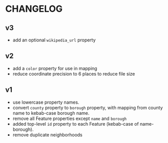 # CHANGELOG

## v3
- add an optional `wikipedia_url` property

## v2
- add a `color` property for use in mapping
- reduce coordinate precision to 6 places to reduce file size

## v1
- use lowercase property names.
- convert `county` property to `borough` property, with mapping from county name to kebab-case borough name.
- remove all Feature properties except `name` and `borough`
- added top-level `id` property to each Feature (kebab-case of name-borough).
- remove duplicate neighborhoods
